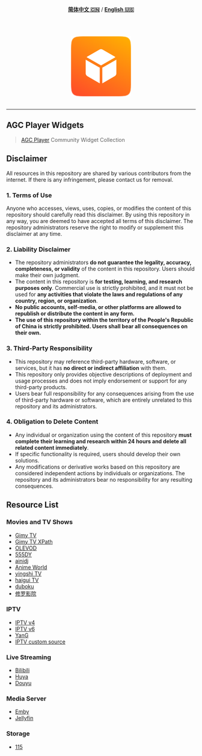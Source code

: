 
<div align=center>
    
[**简体中文 🇨🇳**](README.md) / [**English 🇺🇸**](README.en.md)

</div>
<br>

<p align="center">
  <br>
  <img width="160" src="./logo.png" alt="logo of agc player widgets repository">
  <br>
  <br>
</p>

---

## AGC Player Widgets

> [AGC Player](https://agcplayer.com) Community Widget Collection

## Disclaimer

All resources in this repository are shared by various contributors from the internet. If there is any infringement, please contact us for removal.

### 1. Terms of Use
Anyone who accesses, views, uses, copies, or modifies the content of this repository should carefully read this disclaimer. By using this repository in any way, you are deemed to have accepted all terms of this disclaimer. The repository administrators reserve the right to modify or supplement this disclaimer at any time.

### 2. Liability Disclaimer
- The repository administrators **do not guarantee the legality, accuracy, completeness, or validity** of the content in this repository. Users should make their own judgment.  
- The content in this repository is **for testing, learning, and research purposes only**. Commercial use is strictly prohibited, and it must not be used for **any activities that violate the laws and regulations of any country, region, or organization**.  
- **No public accounts, self-media, or other platforms are allowed to republish or distribute the content in any form.**  
- **The use of this repository within the territory of the People's Republic of China is strictly prohibited. Users shall bear all consequences on their own.**  

### 3. Third-Party Responsibility
- This repository may reference third-party hardware, software, or services, but it has **no direct or indirect affiliation** with them.  
- This repository only provides objective descriptions of deployment and usage processes and does not imply endorsement or support for any third-party products.  
- Users bear full responsibility for any consequences arising from the use of third-party hardware or software, which are entirely unrelated to this repository and its administrators.  

### 4. Obligation to Delete Content
- Any individual or organization using the content of this repository **must complete their learning and research within 24 hours and delete all related content immediately**.  
- If specific functionality is required, users should develop their own solutions.  
- Any modifications or derivative works based on this repository are considered independent actions by individuals or organizations. The repository and its administrators bear no responsibility for any resulting consequences.


## Resource List

### Movies and TV Shows

- [Gimy TV](https://github.com/zoroyyoo/agcplayer-widgets/raw/refs/heads/main/widgets/video-gimy.zip)
- [Gimy TV XPath](https://github.com/zoroyyoo/agcplayer-widgets/raw/refs/heads/main/widgets/video-gimy-xpath.zip)
- [OLEVOD](https://github.com/zoroyyoo/agcplayer-widgets/raw/refs/heads/main/widgets/video-olevod.zip)
- [555DY](https://github.com/zoroyyoo/agcplayer-widgets/raw/refs/heads/main/widgets/video-555dy.zip)
- [ainidj](https://github.com/zoroyyoo/agcplayer-widgets/raw/refs/heads/main/widgets/video-ainidj.zip)
- [Anime World](https://github.com/zoroyyoo/agcplayer-widgets/raw/refs/heads/main/widgets/video-animeworld.zip)
- [yingshi TV](https://github.com/zoroyyoo/agcplayer-widgets/raw/refs/heads/main/widgets/video-yingshitv.zip)
- [haigui TV](https://github.com/zoroyyoo/agcplayer-widgets/raw/refs/heads/main/widgets/video-haiguitv.zip)
- [duboku](https://github.com/zoroyyoo/agcplayer-widgets/raw/refs/heads/main/widgets/video-duboku.zip)
- [修罗影院](https://github.com/zoroyyoo/agcplayer-widgets/raw/refs/heads/main/widgets/video-xlys.zip)

### IPTV

- [IPTV v4](https://github.com/zoroyyoo/agcplayer-widgets/raw/refs/heads/main/widgets/iptv-tvboxv4.zip)
- [IPTV v6](https://github.com/zoroyyoo/agcplayer-widgets/raw/refs/heads/main/widgets/iptv-tvboxv6.zip)
- [YanG](https://github.com/zoroyyoo/agcplayer-widgets/raw/refs/heads/main/widgets/iptv-YanG.zip)
- [IPTV custom source](https://github.com/zoroyyoo/agcplayer-widgets/raw/refs/heads/main/widgets/iptv.zip)
### Live Streaming

- [Bilibili](https://github.com/zoroyyoo/agcplayer-widgets/raw/refs/heads/main/widgets/live-bilibili.zip)
- [Huya](https://github.com/zoroyyoo/agcplayer-widgets/raw/refs/heads/main/widgets/live-huya.zip)
- [Douyu](https://github.com/zoroyyoo/agcplayer-widgets/raw/refs/heads/main/widgets/live-douyu.zip)

### Media Server
- [Emby](https://github.com/zoroyyoo/agcplayer-widgets/raw/refs/heads/main/widgets/server-emby.zip)
- [Jellyfin](https://github.com/zoroyyoo/agcplayer-widgets/raw/refs/heads/main/widgets/server-jellyfin.zip)

### Storage
- [115](https://github.com/zoroyyoo/agcplayer-widgets/raw/refs/heads/main/widgets/storage-115.zip)